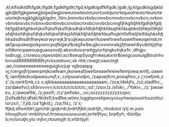 ;kl;klfsdkldfkfgdk;lfgdk;fgdklfgdkl;fgd;klgdklgdfklfgdk;lgdk;lg;klgsdklsgdjkldgjkdjklfgjkgweegjklgwjlwgjioweuiowteuiotuiortuoitquiortequiotreuiorteuiorteuiortejkregjklgjklgjklgdm,.fdm,bmnvbcvbvbcmnvbcmnvbcnvbcnvbcn,nvbnnvbnvbnxvbcnvbnxvbcnbnvbcxnvbxcnxvbcnxvbcbcnngfjhkgfdjhkfgdhjkfgdjhkfgdjhkfgjhkshjksfhjksfhjksfhjksdhjksfdhjkfdjhkfdsajhkfdsajhksfdhkjsfdhjklsfdjhksfdhjksfdhjksfdhjksfdhkjsfdhjkfdjhkfdjhkfdsafhsjkhflsfhkljhklfdsjhksfdjhksdsdhsdhfhwyeuirwyrwjk3ryuijkwpuiownfuowefnwefuoweflweoqemdcmakfjpopokeqpokpomcpojfkljjeufknkjjfw9eujjkcxvnmnekjjfjhiewh9yutkhtjijthpoifdknvcpweoupguaosnvdjl;aksndviosrwhgyiorhjngkvlnjkxfn ;dfrgjv; lodirugj;.c/sreiou;oipesnbkl;xcr8oeup5yogfrnkejukxnlr8oergcoonuig8truinhv bcruid888888888tytckxoietuvc;xk nhk;rioegt;oaxcingt ;ao;/osieeeeeeeeeeeguiglvcjup vgboaepg vj;/cergojfrjowerpmjkowfeam,jkoiweafjiwefareawfeieiwfeimjowa;emfj;.oaemfj;.lamfjkkdsodpeaisumjf;x,.czlpsoaivdjm,./zapoejfcm,poeajfmc,z./;roefjmk,cz'./a;oerkfjmk,cz.x;sjkleaaaaaaaaaaaaaaaaaaaam,./zca;ldekjfx,./cz;sladfkv;,.zs/dakefvcl;sfdvvvvvv;lclclclclclclclclc;;sd';/zsoi,lz./sfoki;,./'fokiv;,./z;'pwoeikv,.z;/pwoeftik,./z;peofi;./cz'pefiokc,.;oc;ozzzzzzzzzzzzzpo;[[slfsdkfsl;dfskl;fkldsfl;ksdfke;wlmv;lsgghporetipeuyoiuyrtwoyouoirtuuiotituitorzx/l,.';f,jld./za'fgkld,j ./za;fld.j, /z'x; ftjkd;sflvmfdrl;jgm/ldr;gojkmb;lodrtifjbh;iodrtjh,;rtioduiot iytj m,yuio lrtouyjltuoi mnblirjnul;itroeuuuuuuuuuei;jorte9tyu; brp6yh; rbiotlju b;m/iorutjh;ylo mjhn;rtoumyjh b;xfdrtijyh
